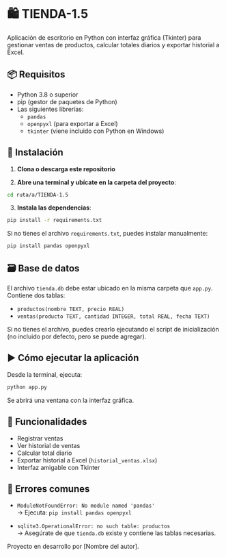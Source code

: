 # 🛍️ TIENDA-1.5

Aplicación de escritorio en Python con interfaz gráfica (Tkinter) para gestionar ventas de productos, calcular totales diarios y exportar historial a Excel.

## 📦 Requisitos

- Python 3.8 o superior
- pip (gestor de paquetes de Python)
- Las siguientes librerías:
  - `pandas`
  - `openpyxl` (para exportar a Excel)
  - `tkinter` (viene incluido con Python en Windows)

## 🚀 Instalación

1. **Clona o descarga este repositorio**

2. **Abre una terminal y ubícate en la carpeta del proyecto**:

```bash
cd ruta/a/TIENDA-1.5
```

3. **Instala las dependencias**:

```bash
pip install -r requirements.txt
```

Si no tienes el archivo `requirements.txt`, puedes instalar manualmente:

```bash
pip install pandas openpyxl
```

## 🗃️ Base de datos

El archivo `tienda.db` debe estar ubicado en la misma carpeta que `app.py`. Contiene dos tablas:

- `productos(nombre TEXT, precio REAL)`
- `ventas(producto TEXT, cantidad INTEGER, total REAL, fecha TEXT)`

Si no tienes el archivo, puedes crearlo ejecutando el script de inicialización (no incluido por defecto, pero se puede agregar).

## ▶️ Cómo ejecutar la aplicación

Desde la terminal, ejecuta:

```bash
python app.py
```

Se abrirá una ventana con la interfaz gráfica.

## 🧰 Funcionalidades

- Registrar ventas
- Ver historial de ventas
- Calcular total diario
- Exportar historial a Excel (`historial_ventas.xlsx`)
- Interfaz amigable con Tkinter

## 🐞 Errores comunes

- `ModuleNotFoundError: No module named 'pandas'`  
  → Ejecuta: `pip install pandas openpyxl`

- `sqlite3.OperationalError: no such table: productos`  
  → Asegúrate de que `tienda.db` existe y contiene las tablas necesarias.

Proyecto en desarrollo por [Nombre del autor].

